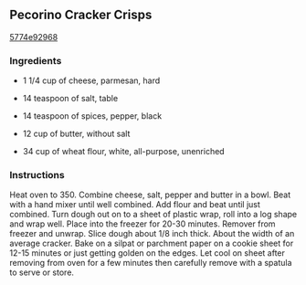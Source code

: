 ## Pecorino Cracker Crisps

[5774e92968](http://www.food.com/recipe/pecorino-cracker-crisps-401017)

### Ingredients

 - 1 1/4 cup of cheese, parmesan, hard

 - 14 teaspoon of salt, table

 - 14 teaspoon of spices, pepper, black

 - 12 cup of butter, without salt

 - 34 cup of wheat flour, white, all-purpose, unenriched

### Instructions

Heat oven to 350. Combine cheese, salt, pepper and butter in a bowl. Beat with a hand mixer until well combined. Add flour and beat until just combined. Turn dough out on to a sheet of plastic wrap, roll into a log shape and wrap well. Place into the freezer for 20-30 minutes. Remover from freezer and unwrap. Slice dough about 1/8 inch thick. About the width of an average cracker. Bake on a silpat or parchment paper on a cookie sheet for 12-15 minutes or just getting golden on the edges. Let cool on sheet after removing from oven for a few minutes then carefully remove with a spatula to serve or store.